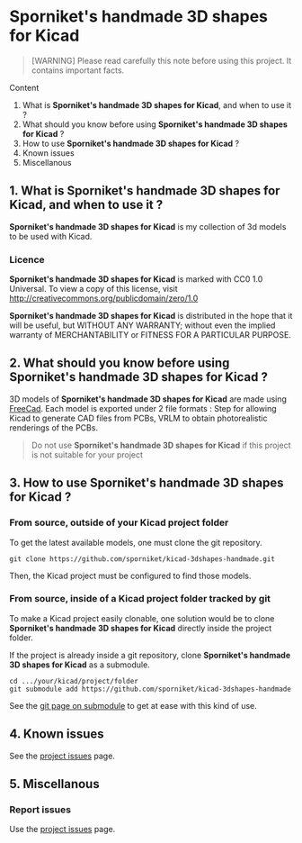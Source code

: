 # Sporniket's handmade 3D shapes for Kicad

> [WARNING] Please read carefully this note before using this project. It contains important facts.

Content

1. What is **Sporniket's handmade 3D shapes for Kicad**, and when to use it ?
2. What should you know before using **Sporniket's handmade 3D shapes for Kicad** ?
3. How to use **Sporniket's handmade 3D shapes for Kicad** ?
4. Known issues
5. Miscellanous

## 1. What is **Sporniket's handmade 3D shapes for Kicad**, and when to use it ?

**Sporniket's handmade 3D shapes for Kicad** is my collection of 3d models to be used with Kicad.


### Licence

**Sporniket's handmade 3D shapes for Kicad** is marked with CC0 1.0 Universal. To view a copy of this license, visit http://creativecommons.org/publicdomain/zero/1.0

**Sporniket's handmade 3D shapes for Kicad** is distributed in the hope that it will be useful, but WITHOUT ANY WARRANTY; without even the implied warranty of MERCHANTABILITY or FITNESS FOR A PARTICULAR PURPOSE.

## 2. What should you know before using **Sporniket's handmade 3D shapes for Kicad** ?

3D models of **Sporniket's handmade 3D shapes for Kicad** are made using [FreeCad](https://www.freecadweb.org/). Each model is exported under 2 file formats : Step for allowing Kicad to generate CAD files from PCBs, VRLM to obtain photorealistic renderings of the PCBs.

> Do not use **Sporniket's handmade 3D shapes for Kicad** if this project is not suitable for your project

## 3. How to use **Sporniket's handmade 3D shapes for Kicad** ?

### From source, outside of your Kicad project folder

To get the latest available models, one must clone the git repository.

	git clone https://github.com/sporniket/kicad-3dshapes-handmade.git

Then, the Kicad project must be configured to find those models.

### From source, inside of a Kicad project folder tracked by git

To make a Kicad project easily clonable, one solution would be to clone **Sporniket's handmade 3D shapes for Kicad** directly inside the project folder.

If the project is already inside a git repository, clone **Sporniket's handmade 3D shapes for Kicad** as a submodule.

	cd .../your/kicad/project/folder
	git submodule add https://github.com/sporniket/kicad-3dshapes-handmade

See the [git page on submodule](https://git-scm.com/book/fr/v2/Utilitaires-Git-Sous-modules) to get at ease with this kind of use.

## 4. Known issues
See the [project issues](https://github.com/sporniket/kicad-3dshapes-handmade/issues) page.

## 5. Miscellanous

### Report issues
Use the [project issues](https://github.com/sporniket/kicad-3dshapes-handmade/issues) page.
